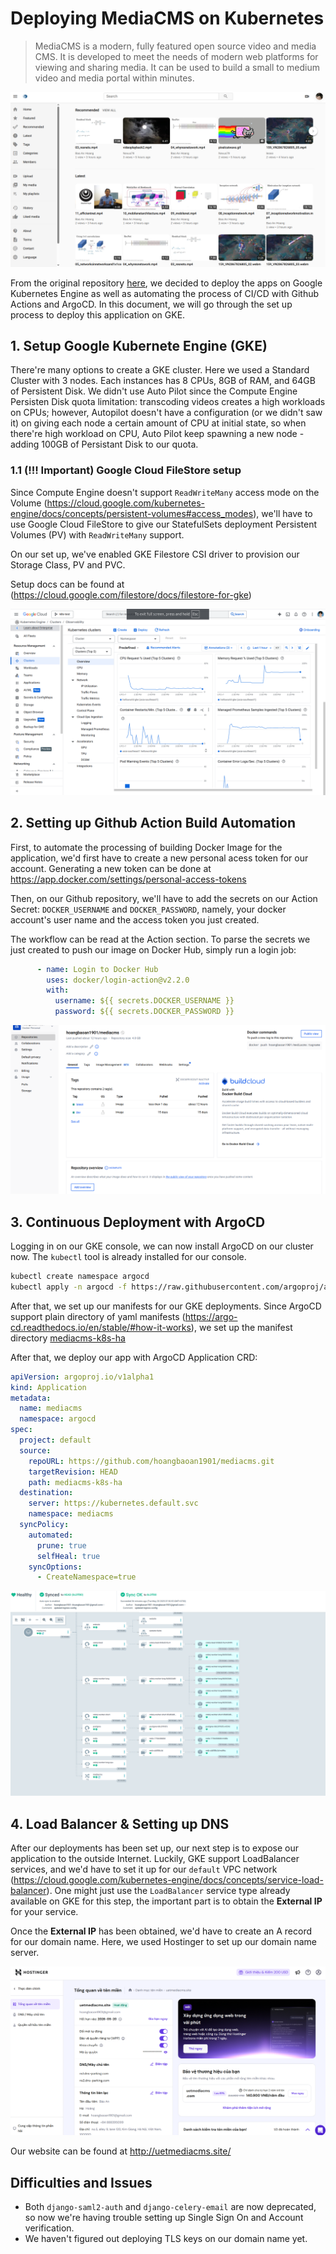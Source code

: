 # Deploying MediaCMS on Kubernetes

>MediaCMS is a modern, fully featured open source video and media CMS. It is developed to meet the needs of modern web platforms for viewing and sharing media. It can be used to build a small to medium video and media portal within minutes.

![](docs/images/homepage.png)


From the original repository [here](https://github.com/mediacms-io/mediacms), we decided to deploy the apps on Google Kubernetes Engine as well as automating the process of CI/CD with Github Actions and ArgoCD. In this document, we will go through the set up process to deploy this application on GKE.

## 1. Setup Google Kubernete Engine (GKE)

There're many options to create a GKE cluster. Here we used a Standard Cluster with 3 nodes. Each instances has 8 CPUs, 8GB of RAM, and 64GB of Persistent Disk. We didn't use Auto Pilot since the Compute Engine Persisten Disk quota limitation: transcoding videos creates a high workloads on CPUs; however, Autopilot doesn't have a configuration (or we didn't saw it) on giving each node a certain amount of CPU at initial state, so when there're high workload on CPU, Auto Pilot keep spawning a new node - adding 100GB of Persistant Disk to our quota.

### 1.1 (!!! Important) Google Cloud FileStore setup
Since Compute Engine doesn't support `ReadWriteMany` access mode on the Volume (https://cloud.google.com/kubernetes-engine/docs/concepts/persistent-volumes#access_modes), we'll have to use Google Cloud FileStore to give our StatefulSets deployment Persistent Volumes (PV) with `ReadWriteMany` support.

On our set up, we've enabled GKE Filestore CSI driver to provision our Storage Class, PV and PVC.

Setup docs can be found at (https://cloud.google.com/filestore/docs/filestore-for-gke)

![](docs/images/gke-monitoring.png)


## 2. Setting up Github Action Build Automation
First, to automate the processing of building Docker Image for the application, we'd first have to create a new personal acess token for our account. Generating a new token can be done at https://app.docker.com/settings/personal-access-tokens

Then, on our Github repository, we'll have to add the secrets on our Action Secret: `DOCKER_USERNAME` and `DOCKER_PASSWORD`, namely, your docker account's user name and the access token you just created.

The workflow can be read at the Action section. To parse the secrets we just created to push our image on Docker Hub, simply run a login job:
```yaml
      - name: Login to Docker Hub
        uses: docker/login-action@v2.2.0
        with:
          username: ${{ secrets.DOCKER_USERNAME }}
          password: ${{ secrets.DOCKER_PASSWORD }}
```
![](docs/images/dockerhub.png)

## 3. Continuous Deployment with ArgoCD
Logging in on our GKE console, we can now install ArgoCD on our cluster now. The `kubectl` tool is already installed for our console.

```sh
kubectl create namespace argocd
kubectl apply -n argocd -f https://raw.githubusercontent.com/argoproj/argo-cd/stable/manifests/install.yaml
```

After that, we set up our manifests for our GKE deployments. Since ArgoCD support plain directory of yaml manifests (https://argo-cd.readthedocs.io/en/stable/#how-it-works), we set up the manifest directory [mediacms-k8s-ha](https://github.com/hoangbaoan1901/mediacms/tree/main/mediacms-k8s-ha)

After that, we deploy our app with ArgoCD Application CRD:

```yaml
apiVersion: argoproj.io/v1alpha1
kind: Application
metadata:
  name: mediacms
  namespace: argocd
spec:
  project: default
  source:
    repoURL: https://github.com/hoangbaoan1901/mediacms.git
    targetRevision: HEAD
    path: mediacms-k8s-ha
  destination:
    server: https://kubernetes.default.svc
    namespace: mediacms
  syncPolicy:
    automated:
      prune: true
      selfHeal: true
    syncOptions:
      - CreateNamespace=true
```

![](docs/images/argocd.png)

## 4. Load Balancer & Setting up DNS
After our deployments has been set up, our next step is to expose our application to the outside Internet. Luckily, GKE support LoadBalancer services, and we'd have to set it up for our `default` VPC network (https://cloud.google.com/kubernetes-engine/docs/concepts/service-load-balancer). One might just use the `LoadBalancer` service type already available on GKE for this step, the important part is to obtain the **External IP** for your service.


Once the **External IP** has been obtained, we'd have to create an A record for our domain name. Here, we used Hostinger to set up our domain name server.

![](docs/images/hostinger.png)


Our website can be found at http://uetmediacms.site/

## Difficulties and Issues
- Both `django-saml2-auth` and `django-celery-email` are now deprecated, so now we're having trouble setting up Single Sign On and Account verification.
- We haven't figured out deploying TLS keys on our domain name yet.

